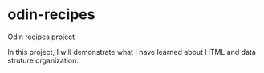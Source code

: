# odin-recipes
Odin recipes project


In this project, I will demonstrate what I have learned about HTML and data struture organization.

